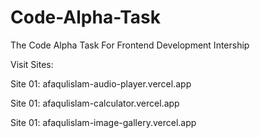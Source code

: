 # Code-Alpha-Task
The  Code Alpha Task For Frontend Development Intership

Visit Sites:

Site 01: afaqulislam-audio-player.vercel.app

Site 01: afaqulislam-calculator.vercel.app

Site 01: afaqulislam-image-gallery.vercel.app
